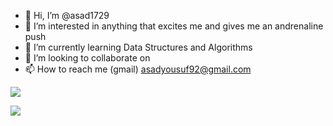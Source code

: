 - 👋 Hi, I’m @asad1729
- 👀 I’m interested in anything that excites me and gives me an andrenaline push
- 🌱 I’m currently learning Data Structures and Algorithms
- 💞️ I’m looking to collaborate on 
- 📫 How to reach me (gmail) asadyousuf92@gmail.com

<!---
asad1729/asad1729 is a ✨ special ✨ repository because its `README.md` (this file) appears on your GitHub profile.
You can click the Preview link to take a look at your changes.
--->
<p><img align="center" src="https://github-readme-stats.vercel.app/api/top-langs?username=asad1729&show_icons=true&locale=en&layout=compact" />

<p><img align="center" src="https://github-readme-stats.vercel.app/api?username=asad1729&&show_icons=true&title_color=ffffff&icon_color=bb2acf&text_color=daf7dc&bg_color=151515"/>
